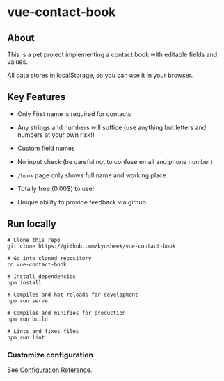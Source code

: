 # vue-contact-book

## About

This is a pet project implementing a contact book with editable fields and values.

All data stores in localStorage, so you can use it in your browser.

## Key Features

- Only First name is required for contacts

- Any strings and numbers will suffice (use anything but letters and numbers at your own risk!)

- Custom field names

- No input check (be careful not to confuse email and phone number)

- `/book` page only shows full name and working place

- Totally free (0.00$) to use!

- Unique ability to provide feedback via github

## Run locally
```
# Clone this repo
git clone https://github.com/kyosheek/vue-contact-book

# Go into cloned repository
cd vue-contact-book

# Install dependencies
npm install

# Compiles and hot-reloads for development
npm run serve

# Compiles and minifies for production
npm run build

# Lints and fixes files
npm run lint
```

### Customize configuration
See [Configuration Reference](https://cli.vuejs.org/config/).
